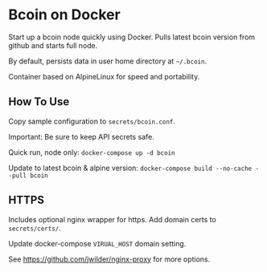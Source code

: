 Bcoin on Docker
=====

Start up a bcoin node quickly using Docker.
Pulls latest bcoin version from github and starts full node.

By default, persists data in user home directory at `~/.bcoin`.

Container based on AlpineLinux for speed and portability.

How To Use
----

Copy sample configuration to `secrets/bcoin.conf`.

Important: Be sure to keep API secrets safe.

Quick run, node only:
`docker-compose up -d bcoin`

Update to latest bcoin & alpine version:
`docker-compose build --no-cache --pull bcoin`

HTTPS
----
Includes optional nginx wrapper for https. Add domain certs to `secrets/certs/`.

Update docker-compose `VIRUAL_HOST` domain setting.

See https://github.com/jwilder/nginx-proxy for more options.
